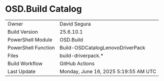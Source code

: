 ﻿# OSD.Build Catalog

| | |
|-|-|
| Owner | David Segura |
| Build Version | 25.6.10.1 |
| PowerShell Module | OSD.Build |
| PowerShell Function | Build-OSDCatalogLenovoDriverPack |
| Files | build-driverpack.* |
| Build Workflow | GitHub Actions |
| Last Update | Monday, June 16, 2025 5:19:55 AM UTC |
